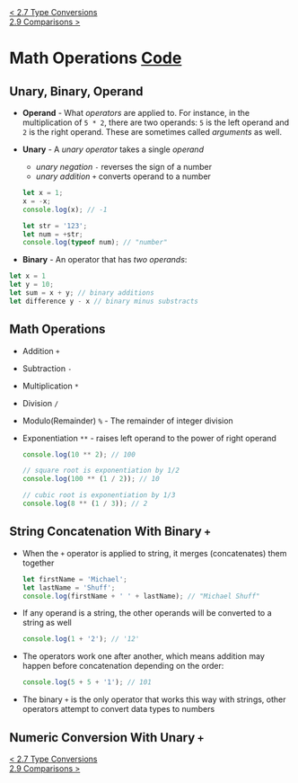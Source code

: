 <div>
    <a href="./2.7-type-conversions.md">< 2.7 Type Conversions</a>
</div>
<div>
    <a href="./2.9-comparisons.md"> 2.9 Comparisons ></a>
</div>

# **Math Operations [Code](./2.8-math-operations.js)**

## **Unary, Binary, Operand**

- **Operand** - What _operators_ are applied to. For instance, in the multiplication of `5 * 2`, there are two operands: `5` is the left operand and `2` is the right operand. These are sometimes called _arguments_ as well.
- **Unary** - A _unary operator_ takes a single _operand_

  - _unary negation_ `-` reverses the sign of a number
  - _unary addition_ `+` converts operand to a number

  ```javascript
  let x = 1;
  x = -x;
  console.log(x); // -1

  let str = '123';
  let num = +str;
  console.log(typeof num); // "number"
  ```

- **Binary** - An operator that has _two operands_:

```javascript
let x = 1
let y = 10;
let sum = x + y; // binary additions
let difference y - x // binary minus substracts
```

## **Math Operations**

- Addition `+`
- Subtraction `-`
- Multiplication `*`
- Division `/`
- Modulo(Remainder) `%` - The remainder of integer division
- Exponentiation `**` - raises left operand to the power of right operand

  ```javascript
  console.log(10 ** 2); // 100

  // square root is exponentiation by 1/2
  console.log(100 ** (1 / 2)); // 10

  // cubic root is exponentiation by 1/3
  console.log(8 ** (1 / 3)); // 2
  ```

## **String Concatenation With Binary `+`**

- When the `+` operator is applied to string, it merges (concatenates) them together
  ```javascript
  let firstName = 'Michael';
  let lastName = 'Shuff';
  console.log(firstName + ' ' + lastName); // "Michael Shuff"
  ```
- If any operand is a string, the other operands will be converted to a string as well
  ```javascript
  console.log(1 + '2'); // '12'
  ```
- The operators work one after another, which means addition may happen before concatenation depending on the order:
  ```javascript
  console.log(5 + 5 + '1'); // 101
  ```
- The binary `+` is the only operator that works this way with strings, other operators attempt to convert data types to numbers

## **Numeric Conversion With Unary `+`**

<div>
    <a href="./2.7-type-conversions.md">< 2.7 Type Conversions</a>
</div>
<div>
    <a href="./2.9-comparisons.md"> 2.9 Comparisons ></a>
</div>
